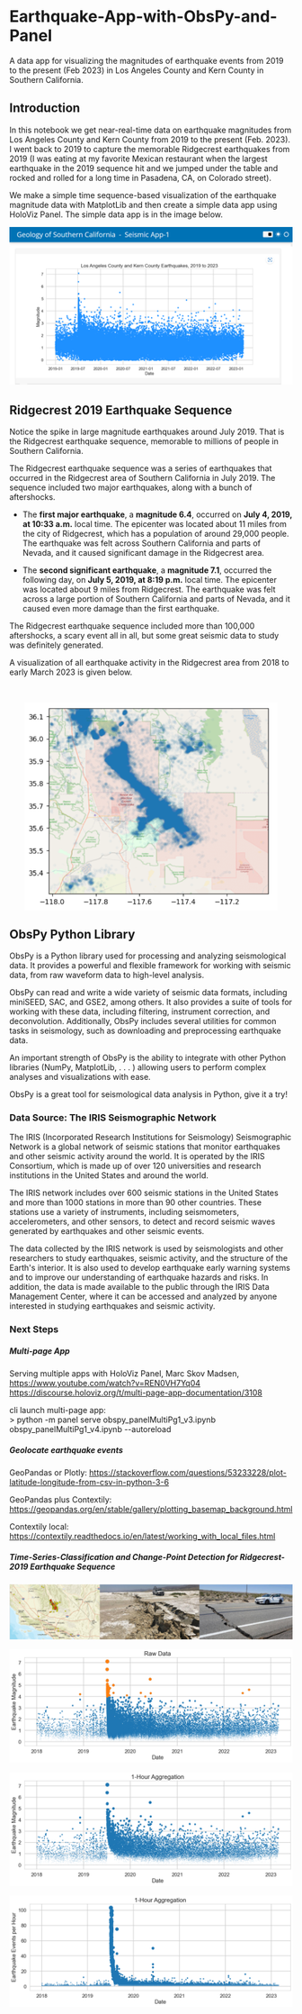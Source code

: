 # Earthquake-App-with-ObsPy-and-Panel
A data app for visualizing the magnitudes of earthquake events from 2019 to the present (Feb 2023) in Los Angeles County and Kern County in Southern California.
## Introduction

In this notebook we get near-real-time data on earthquake magnitudes from Los Angeles County and Kern County from 2019 to the present (Feb. 2023). I went back to 2019 to capture the memorable Ridgecrest earthquakes from 2019 (I was eating at my favorite Mexican restaurant when the largest earthquake in the 2019 sequence hit and we jumped under the table and rocked and rolled for a long time in Pasadena, CA, on Colorado street). 

We make a simple time sequence-based visualization of the earthquake magnitude data with MatplotLib and then create a simple data app using HoloViz Panel. The simple data app is in the image below. 

![](img/panel_simple1.png)

## Ridgecrest 2019 Earthquake Sequence

Notice the spike in large magnitude earthquakes around July 2019. That is the Ridgecrest earthquake sequence, memorable to millions of people in Southern California. 

The Ridgecrest earthquake sequence was a series of earthquakes that occurred in the Ridgecrest area of Southern California in July 2019. The sequence included two major earthquakes, along with a bunch of aftershocks.

* The **first major earthquake**, a **magnitude 6.4**, occurred on **July 4, 2019, at 10:33 a.m.** local time. The epicenter was located about 11 miles from the city of Ridgecrest, which has a population of around 29,000 people. The earthquake was felt across Southern California and parts of Nevada, and it caused significant damage in the Ridgecrest area.

* The **second significant earthquake**, a **magnitude 7.1**, occurred the following day, on **July 5, 2019, at 8:19 p.m.** local time. The epicenter was located about 9 miles from Ridgecrest. The earthquake was felt across a large portion of Southern California and parts of Nevada, and it caused even more damage than the first earthquake.

The Ridgecrest earthquake sequence included more than 100,000 aftershocks, a scary event all in all, but some great seismic data to study was definitely generated.

A visualization of all earthquake activity in the Ridgecrest area from 2018 to early March 2023 is given below.

![]()<p align="center"> <img src="/img/ridgecrest_geospatial.png" width="450" height="370" align="center"/></p>

## ObsPy Python Library

ObsPy is a Python library used for processing and analyzing seismological data. It provides a powerful and flexible framework for working with seismic data, from raw waveform data to high-level analysis.

ObsPy can read and write a wide variety of seismic data formats, including miniSEED, SAC, and GSE2, among others. It also provides a suite of tools for working with these data, including filtering, instrument correction, and deconvolution. Additionally, ObsPy includes several utilities for common tasks in seismology, such as downloading and preprocessing earthquake data.

An important strength of ObsPy is the ability to integrate with other Python libraries (NumPy, MatplotLib, . . . ) allowing users to perform complex analyses and visualizations with ease.

ObsPy is a great tool for seismological data analysis in Python, give it a try!

### Data Source: The IRIS Seismographic Network

The IRIS (Incorporated Research Institutions for Seismology) Seismographic Network is a global network of seismic stations that monitor earthquakes and other seismic activity around the world. It is operated by the IRIS Consortium, which is made up of over 120 universities and research institutions in the United States and around the world.

The IRIS network includes over 600 seismic stations in the United States and more than 1000 stations in more than 90 other countries. These stations use a variety of instruments, including seismometers, accelerometers, and other sensors, to detect and record seismic waves generated by earthquakes and other seismic events.

The data collected by the IRIS network is used by seismologists and other researchers to study earthquakes, seismic activity, and the structure of the Earth's interior. It is also used to develop earthquake early warning systems and to improve our understanding of earthquake hazards and risks. In addition, the data is made available to the public through the IRIS Data Management Center, where it can be accessed and analyzed by anyone interested in studying earthquakes and seismic activity.

### Next Steps

##### Multi-page App

Serving multiple apps with HoloViz Panel, Marc Skov Madsen,     
https://www.youtube.com/watch?v=REN0VH7Yq04       
https://discourse.holoviz.org/t/multi-page-app-documentation/3108

cli launch multi-page app:     
    > python -m panel serve obspy_panelMultiPg1_v3.ipynb obspy_panelMultiPg1_v4.ipynb --autoreload
    
##### Geolocate earthquake events   

GeoPandas or Plotly: https://stackoverflow.com/questions/53233228/plot-latitude-longitude-from-csv-in-python-3-6   

GeoPandas plus Contextily: https://geopandas.org/en/stable/gallery/plotting_basemap_background.html   

Contextily local: https://contextily.readthedocs.io/en/latest/working_with_local_files.html

##### Time-Series-Classification and Change-Point Detection for Ridgecrest-2019 Earthquake Sequence

![](img/ridgecrest_triplet1.png)

![](img/ridgecrest_seq1.png)

![](img/ridgecrest_seq2.png)

![](img/ridgecrest_seq3.png)

